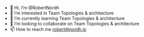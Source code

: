 - 👋 Hi, I’m @RobertNordh
- 👀 I’m interested in Team Topologies & architecture
- 🌱 I’m currently learning Team Topologies & architecture
- 💞️ I’m looking to collaborate on Team Topologies & architecture
- 📫 How to reach me robert@nordh.io

<!---
RobertNordh/RobertNordh is a ✨ special ✨ repository because its `README.md` (this file) appears on your GitHub profile.
You can click the Preview link to take a look at your changes.
--->
